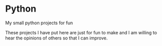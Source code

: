 # Python
My small python projects for fun

These projects I have put here are just for fun to make and I am willing to hear the opinions of others so that I can improve.
